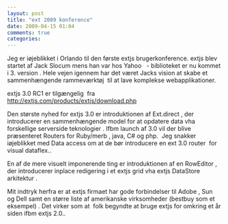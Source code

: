 ```yaml
---
layout: post
title: "ext 2009 konference"
date: 2009-04-15 01:04
comments: true 
categories: 
---
```

Jeg er iøjeblikket i Orlando til den første extjs brugerkonference. extjs blev startet af Jack Slocum mens han var hos Yahoo   - biblioteket er nu kommet i 3. version . Hele vejen igennem har det været Jacks vision at skabe et sammenhængende rammeværktøj  til at lave komplekse webapplikationer.

extjs 3.0 RC1 er tilgængelig  fra <a href="http://extjs.com/products/extjs/download.php">http://extjs.com/products/extjs/download.php</a>

Den største nyhed for extjs 3.0 er introduktionen af Ext.direct , der introducerer en sammenhængende model for at opdatere data vha forskellige serverside teknologier . Ifbm launch af 3.0 vil der blive præsenteret Routers for Ruby/merb , java, C# og php.  Jeg snakker iøjeblikket med Data access om at de bør introducere en ext 3.0 router  for visual dataflex..

En af de mere visuelt imponerende ting er introduktionen af en RowEditor , der introducerer inplace redigering i et extjs grid vha extjs DataStore arkitektur .

Mit indtryk herfra er at extjs firmaet har gode forbindelser til Adobe , Sun  og Dell samt en større liste af amerikanske virksomheder (bestbuy som et eksempel) . Det virker som at  folk begyndte at bruge extjs for omkring et år siden ifbm extjs 2.0..